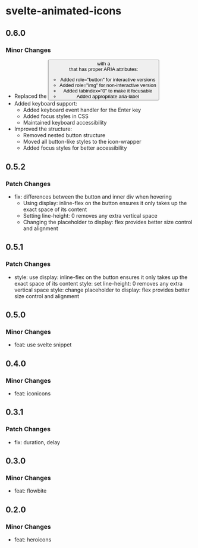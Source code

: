 # svelte-animated-icons

## 0.6.0

### Minor Changes

- Replaced the <button> with a <div> that has proper ARIA attributes:
  - Added role="button" for interactive versions
  - Added role="img" for non-interactive version
  - Added tabindex="0" to make it focusable
  - Added appropriate aria-label
- Added keyboard support:
  - Added keyboard event handler for the Enter key
  - Added focus styles in CSS
  - Maintained keyboard accessibility
- Improved the structure:
  - Removed nested button structure
  - Moved all button-like styles to the icon-wrapper
  - Added focus styles for better accessibility

## 0.5.2

### Patch Changes

- fix: differences between the button and inner div when hovering
  - Using display: inline-flex on the button ensures it only takes up the exact space of its content
  - Setting line-height: 0 removes any extra vertical space
  - Changing the placeholder to display: flex provides better size control and alignment

## 0.5.1

### Patch Changes

- style: use display: inline-flex on the button ensures it only takes up the exact space of its content
  style: set line-height: 0 removes any extra vertical space
  style: change placeholder to display: flex provides better size control and alignment

## 0.5.0

### Minor Changes

- feat: use svelte snippet

## 0.4.0

### Minor Changes

- feat: iconicons

## 0.3.1

### Patch Changes

- fix: duration, delay

## 0.3.0

### Minor Changes

- feat: flowbite

## 0.2.0

### Minor Changes

- feat: heroicons
